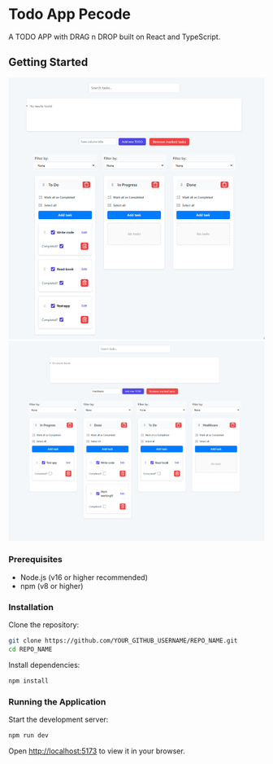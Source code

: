 # Todo App Pecode

A TODO APP with DRAG n DROP built on React and TypeScript.

## Getting Started

![App Demo Drag n Drop](./public/dragndrop.gif)
![App Demo ](./public/searchInstr.gif)

### Prerequisites

- Node.js (v16 or higher recommended)
- npm (v8 or higher)

### Installation

Clone the repository:

```sh
git clone https://github.com/YOUR_GITHUB_USERNAME/REPO_NAME.git
cd REPO_NAME
```

Install dependencies:

```sh
npm install
```

### Running the Application

Start the development server:

```sh
npm run dev
```

Open [http://localhost:5173](http://localhost:5173) to view it in your browser.